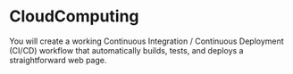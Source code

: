 # CloudComputing
You will create a working Continuous Integration / Continuous Deployment (CI/CD) workflow that automatically builds, tests, and deploys a straightforward web page.
